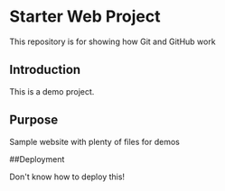 # Starter Web Project

This repository is for showing how Git and GitHub work

## Introduction

This is a demo project.

## Purpose

Sample website with plenty of files for demos

##Deployment

Don't know how to deploy this!